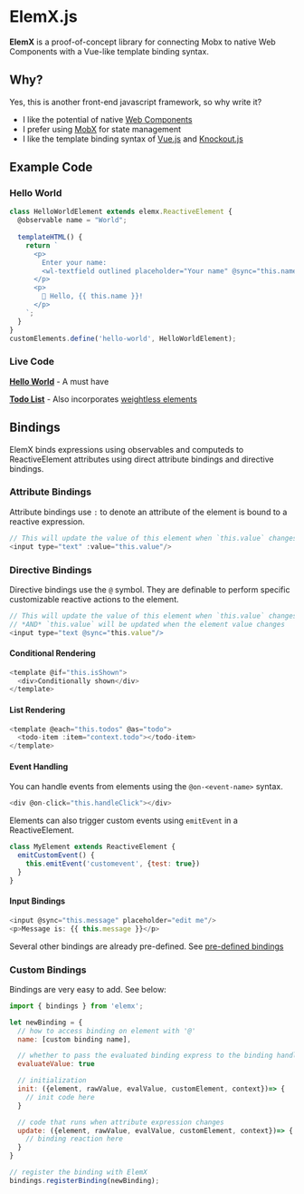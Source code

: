 # ElemX.js

**ElemX** is a proof-of-concept library for connecting Mobx to native Web Components with a Vue-like template binding syntax.

## Why?

Yes, this is another front-end javascript framework, so why write it?

- I like the potential of native [Web Components](https://developer.mozilla.org/en-US/docs/Web/Web_Components)
- I prefer using [MobX](https://mobx.js.org) for state management
- I like the template binding syntax of [Vue.js](https://vuejs.org/v2/guide/syntax.html) and [Knockout.js](https://knockoutjs.com/documentation/introduction.html)

## Example Code

### Hello World

```js
class HelloWorldElement extends elemx.ReactiveElement {
  @observable name = "World";
  
  templateHTML() {
    return `
      <p>
        Enter your name:
        <wl-textfield outlined placeholder="Your name" @sync="this.name" @sync-event="keyup"></wl-textfield>
      </p>
      <p>
        👋 Hello, {{ this.name }}!
      </p>
    `;
  }
}
customElements.define('hello-world', HelloWorldElement);
```

### Live Code

[**Hello World**](https://jsfiddle.net/agquick/ytcn6s7z/8/) - A must have

[**Todo List**](https://jsfiddle.net/agquick/z46vdtg9/19/) - Also incorporates [weightless elements](https://weightless.dev)

## Bindings

ElemX binds expressions using observables and computeds to ReactiveElement attributes using direct attribute bindings and directive bindings.

### Attribute Bindings

Attribute bindings use `:` to denote an attribute of the element is bound to a reactive expression.

```js
// This will update the value of this element when `this.value` changes.
<input type="text" :value="this.value"/>
```

### Directive Bindings

Directive bindings use the `@` symbol. They are definable to perform specific customizable reactive actions to the element.

```js
// This will update the value of this element when `this.value` changes,
// *AND* `this.value` will be updated when the element value changes
<input type="text @sync="this.value"/>
```

#### Conditional Rendering

```js
<template @if="this.isShown">
  <div>Conditionally shown</div>
</template>
```

#### List Rendering

```js
<template @each="this.todos" @as="todo">
  <todo-item :item="context.todo"></todo-item>
</template>
```

#### Event Handling

You can handle events from elements using the `@on-<event-name>` syntax.

```js
<div @on-click="this.handleClick"></div>
```

Elements can also trigger custom events using `emitEvent` in a ReactiveElement.

```js
class MyElement extends ReactiveElement {
  emitCustomEvent() {
    this.emitEvent('customevent', {test: true})
  }
}
```

#### Input Bindings

```js
<input @sync="this.message" placeholder="edit me"/>
<p>Message is: {{ this.message }}</p>
```

Several other bindings are already pre-defined. See [pre-defined bindings](https://github.com/agquick/elemx.js/tree/master/src/bindings)

### Custom Bindings

Bindings are very easy to add. See below:

```js
import { bindings } from 'elemx';

let newBinding = {
  // how to access binding on element with '@'
  name: [custom binding name],

  // whether to pass the evaluated binding express to the binding handlers
  evaluateValue: true

  // initialization
  init: ({element, rawValue, evalValue, customElement, context})=> {
    // init code here
  }

  // code that runs when attribute expression changes
  update: ({element, rawValue, evalValue, customElement, context})=> {
    // binding reaction here
  }
}

// register the binding with ElemX
bindings.registerBinding(newBinding);
```
